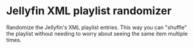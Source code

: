 # Jellyfin XML playlist randomizer

Randomize the Jellyfin's XML playlist entries. This way you can "shuffle" the playlist without needing to worry about seeing the same item multiple times.
